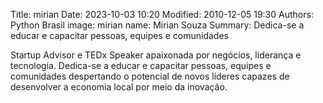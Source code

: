 Title: mirian
Date: 2023-10-03 10:20
Modified: 2010-12-05 19:30
Authors: Python Brasil
image: mirian
name: Mirian Souza
Summary: Dedica-se a educar e capacitar pessoas, equipes e comunidades

Startup Advisor e TEDx Speaker apaixonada por negócios, liderança e tecnologia. Dedica-se a educar e capacitar pessoas, equipes e comunidades despertando o potencial de novos líderes capazes de desenvolver a economia local por meio da inovação.
